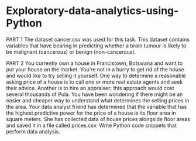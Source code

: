 # Exploratory-data-analytics-using-Python

PART 1
The dataset cancer.csv was used for this task. This dataset contains variables that have bearing in predicting whether a brain tumour is likely to be malignant (cancerous) or benign (non-cancerous). 


PART 2
You currently own a house in Francistown, Botswana and want to put your house on the market. You’re not in a hurry to get rid of the house and would like to try selling it yourself. One way to determine a reasonable asking price of a house is to call one or more real estate agents and seek their advice. Another is to hire an appraiser; this approach would cost several thousands of Pula. You have been wondering if there might be an easier and cheaper way to understand what determines the selling prices in the area.
Your data analyst friend has determined that the variable that has the highest predictive power for the price of a house is its floor area in square meters. She has collected data of house prices alongside floor areas and saved it in a file called prices.csv.
Write Python code snippets that perform data analysis.
